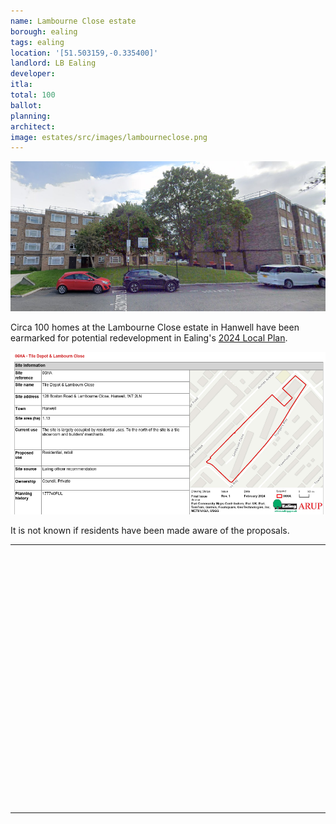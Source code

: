 ```yaml
---
name: Lambourne Close estate
borough: ealing
tags: ealing
location: '[51.503159,-0.335400]'
landlord: LB Ealing
developer:
itla:
total: 100
ballot: 
planning: 
architect:
image: estates/src/images/lambourneclose.png 
---
```

![Lambourne Close estate image](src/images/lambourneclose.png)

Circa 100 homes at the Lambourne Close estate in Hanwell have been earmarked for potential redevelopment in Ealing's [2024 Local Plan](https://www.ealing.gov.uk/download/downloads/id/19587/appendix_e_-_results.pdf).

![Lambourne Close estate image](src/images/lambourneclosesite.png)

It is not known if residents have been made aware of the proposals.

---

<!------------THE CODE BELOW RENDERS THE MAP - DO NOT EDIT! ---------------------------->

<div id="map" style="width: 100%; height: 400px;"></div>

<script>
  var map = L.map('map').setView({{ location }}, 13);
  L.tileLayer('https://tile.openstreetmap.org/{z}/{x}/{y}.png', {
  maxZoom: 19,
attribution: '&copy; <a href="http://www.openstreetmap.org/copyright">OpenStreetMap</a>'
}).addTo(map);
var circle = L.circle({{ location }}, {
    color: 'red',
    fillColor: '#f03',
    fillOpacity: 0.5,
    radius: 500
}).addTo(map);
</script>

---